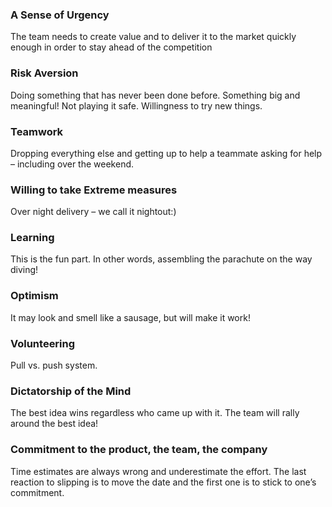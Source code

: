 ### A Sense of Urgency
The team needs to create value and to deliver it to the market quickly enough in order to stay ahead of the competition

### Risk Aversion
Doing something that has never been done before. Something big and meaningful! Not playing it safe. Willingness to try new things.

### Teamwork
Dropping everything else and getting up to help a teammate asking for help – including over the weekend.

### Willing to take Extreme measures
Over night delivery – we call it nightout:)

### Learning
This is the fun part. In other words, assembling the parachute on the way diving!

### Optimism
It may look and smell like a sausage, but will make it work!

### Volunteering
Pull vs. push system.

### Dictatorship of the Mind
The best idea wins regardless who came up with it. The team will rally around the best idea!

### Commitment to the product, the team, the company
Time estimates are always wrong and underestimate the effort. The last reaction to slipping is to move the date and the first one is to stick to one’s commitment.